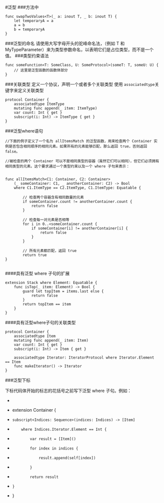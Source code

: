 #泛型
    ###方法中

```
func swapTwoValues<T>(_ a: inout T, _ b: inout T) {
    let temporaryA = a
    a = b
    b = temporaryA
}
```
###泛型的命名
请使用大写字母开头的驼峰命名法，（例如 T 和 MyTypeParameter）来为类型参数命名，以表明它们是占位类型，而不是一个值。
###类型约束语法

```
func someFunction<T: SomeClass, U: SomeProtocol>(someT: T, someU: U) {
    // 这里是泛型函数的函数体部分
}
```
###关联类型
定义一个协议，声明一个或者多个关联类型
使用 `associatedtype`关键字来定义关联类型

```
protocol Container {
    associatedtype ItemType
    mutating func append(_ item: ItemType)
    var count: Int { get }
    subscript(i: Int) -> ItemType { get }
}
```
###泛型where语句


```
//下面的例子定义了一个名为 allItemsMatch 的泛型函数，用来检查两个 Container 实例是否包含相同顺序的相同元素。如果所有的元素能够匹配，那么返回 true，否则返回 false。

//被检查的两个 Container 可以不是相同类型的容器（虽然它们可以相同），但它们必须拥有相同类型的元素。这个要求通过一个类型约束以及一个 where 子句来表示：


func allItemsMatch<C1: Container, C2: Container>
    (_ someContainer: C1, _ anotherContainer: C2) -> Bool
    where C1.ItemType == C2.ItemType, C1.ItemType: Equatable {

        // 检查两个容器含有相同数量的元素
        if someContainer.count != anotherContainer.count {
            return false
        }

        // 检查每一对元素是否相等
        for i in 0..<someContainer.count {
            if someContainer[i] != anotherContainer[i] {
                return false
            }
        }

        // 所有元素都匹配，返回 true
        return true
}


```
####具有泛型 where 子句的扩展

```
extension Stack where Element: Equatable {
    func isTop(_ item: Element) -> Bool {
        guard let topItem = items.last else {
            return false
        }
        return topItem == item
    }
}
```
####具有泛型where子句的关联类型

```
protocol Container {
    associatedtype Item
    mutating func append(_ item: Item)
    var count: Int { get }
    subscript(i: Int) -> Item { get }

    associatedtype Iterator: IteratorProtocol where Iterator.Element == Item
    func makeIterator() -> Iterator
}
```
###泛型下标


下标代码体开始的标志的花括号之前写下泛型 where 子句。例如：

* ```
* extension Container {
*     subscript<Indices: Sequence>(indices: Indices) -> [Item]
*         where Indices.Iterator.Element == Int {
*             var result = [Item]()
*             for index in indices {
*                 result.append(self[index])
*             }
*             return result
*     }
* }

```

